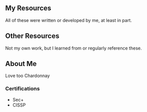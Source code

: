 ## My Resources

All of these were written or developed by me, at least in part.

## Other Resources

Not my own work, but I learned from or regularly reference these.

## About Me

Love too Chardonnay

### Certifications
- Sec+
- CISSP
